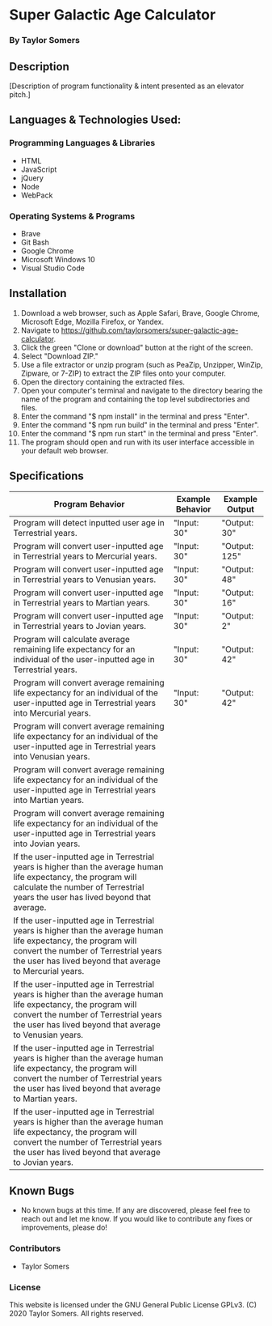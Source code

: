 # Super Galactic Age Calculator

  ### By Taylor Somers

## Description

  [Description of program functionality & intent presented as an elevator pitch.]

## Languages & Technologies Used:

  ### Programming Languages & Libraries
  * HTML
  * JavaScript
  * jQuery
  * Node
  * WebPack

  ### Operating Systems & Programs
  * Brave
  * Git Bash
  * Google Chrome
  * Microsoft Windows 10
  * Visual Studio Code

## Installation

  1.  Download a web browser, such as Apple Safari, Brave, Google Chrome, Microsoft Edge, Mozilla Firefox, or Yandex.
  2.  Navigate to https://github.com/taylorsomers/super-galactic-age-calculator.
  3.  Click the green "Clone or download" button at the right of the screen.
  4.  Select "Download ZIP."
  5.  Use a file extractor or unzip program (such as PeaZip, Unzipper, WinZip, Zipware, or 7-ZIP) to extract the ZIP files onto your computer.
  6.  Open the directory containing the extracted files.
  7.  Open your computer's terminal and navigate to the directory bearing the name of the program and containing the top level subdirectories and files.
  8.  Enter the command "$ npm install" in the terminal and press "Enter".
  9.  Enter the command "$ npm run build" in the terminal and press "Enter".
  10. Enter the command "$ npm run start" in the terminal and press "Enter".
  11. The program should open and run with its user interface accessible in your default web browser.

## Specifications

  | Program Behavior | Example Behavior | Example Output |
  | ----------- | ----------- | ----------- |
  | Program will detect inputted user age in Terrestrial years. | "Input: 30" | "Output: 30" |
  | Program will convert user-inputted age in Terrestrial years to Mercurial years. | "Input: 30" | "Output: 125" |
  | Program will convert user-inputted age in Terrestrial years to Venusian years. | "Input: 30" | "Output: 48" |
  | Program will convert user-inputted age in Terrestrial years to Martian years. | "Input: 30" | "Output: 16" |
  | Program will convert user-inputted age in Terrestrial years to Jovian years. | "Input: 30" | "Output: 2" |
  | Program will calculate average remaining life expectancy for an individual of the user-inputted age in Terrestrial years. | "Input: 30" | "Output: 42" |
  | Program will convert average remaining life expectancy for an individual of the user-inputted age in Terrestrial years into Mercurial years. | "Input: 30" | "Output: 42" |
  | Program will convert average remaining life expectancy for an individual of the user-inputted age in Terrestrial years into Venusian years. |  |  |
  | Program will convert average remaining life expectancy for an individual of the user-inputted age in Terrestrial years into Martian years. |  |  |
  | Program will convert average remaining life expectancy for an individual of the user-inputted age in Terrestrial years into Jovian years. |  |  |
  | If the user-inputted age in Terrestrial years is higher than the average human life expectancy, the program will calculate the number of Terrestrial years the user has lived beyond that average. |  |  |
  | If the user-inputted age in Terrestrial years is higher than the average human life expectancy, the program will convert the number of Terrestrial years the user has lived beyond that average to Mercurial years. |  |  |
  | If the user-inputted age in Terrestrial years is higher than the average human life expectancy, the program will convert the number of Terrestrial years the user has lived beyond that average to Venusian years. |  |  |
  | If the user-inputted age in Terrestrial years is higher than the average human life expectancy, the program will convert the number of Terrestrial years the user has lived beyond that average to Martian years. |  |  |
  | If the user-inputted age in Terrestrial years is higher than the average human life expectancy, the program will convert the number of Terrestrial years the user has lived beyond that average to Jovian years. |  |  |
  

## Known Bugs

  * No known bugs at this time. If any are discovered, please feel free to reach out and let me know. If you would like to contribute any fixes or improvements, please do!

### Contributors

  * Taylor Somers

### License

This website is licensed under the GNU General Public License GPLv3. (C) 2020 Taylor Somers. All rights reserved.